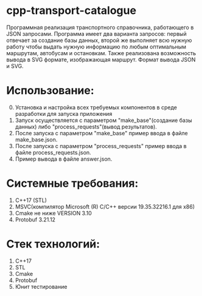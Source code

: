 # cpp-transport-catalogue
Программная реализация транспортного справочника, работающего в JSON запросами. Программа имеет два варианта запросов: первый отвечает за создание базы данных, второй же выполняет всю нужную работу чтобы выдать нужную информацию по любым оптимальным маршрутам, автобусам и остановкам. Также реализована возможность вывода в SVG формате, изображающая маршрут. Формат вывода JSON и SVG.

# Использование:
0. Установка и настройка всех требуемых компонентов в среде разработки для запуска приложения
1. Запуск осуществляется с параметром "make_base"(создание базы данных) либо "process_requests"(вывод результатов).
2. После запуска с параметром "make_base" пример ввода в файле make_base.json.
3. После запуска с параметром "process_requests" пример ввода в файле process_requests.json.
4. Пример вывода в файле answer.json.

# Системные требования:
1. C++17 (STL)
2. MSVC(компилятор Microsoft (R) C/C++ версии 19.35.32216.1 для x86)
3. Cmake не ниже VERSION 3.10
4. Protobuf 3.21.12

# Стек технологий:
1. C++17
2. STL
3. Cmake
4. Protobuf
5. Юнит тестирование

